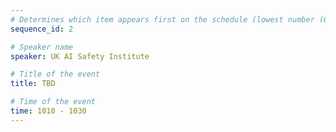 ```yaml
---
# Determines which item appears first on the schedule (lowest number (0) appears first)
sequence_id: 2

# Speaker name
speaker: UK AI Safety Institute 

# Title of the event
title: TBD 

# Time of the event
time: 1010 - 1030
---
```

